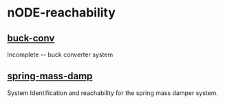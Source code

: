 # nODE-reachability

## [buck-conv](https://github.com/pkrobinette/nODE-reachability/tree/main/buck_conv)
Incomplete -- buck converter system

## [spring-mass-damp](https://github.com/pkrobinette/nODE-reachability/tree/main/spring_mass_damp)
System Identification and reachability for the spring mass damper system.
